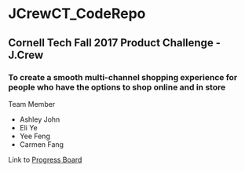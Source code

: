# JCrewCT_CodeRepo
## Cornell Tech Fall 2017 Product Challenge - J.Crew
### To create a smooth multi-channel shopping experience for people who have the options to shop online and in store
Team Member
- Ashley John
- Eli Ye
- Yee Feng
- Carmen Fang

Link to [Progress Board](https://github.com/ct-product-challenge-2017/jcrew-brick-mortar/projects/1)

